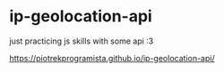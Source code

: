 # ip-geolocation-api

just practicing js skills with some api :3 

https://piotrekprogramista.github.io/ip-geolocation-api/
